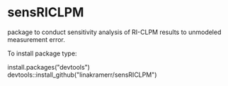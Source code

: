 # sensRICLPM
package to conduct sensitivity analysis of RI-CLPM results to unmodeled measurement error.

To install package type: 

install.packages("devtools")
devtools::install_github("linakramerr/sensRICLPM")
